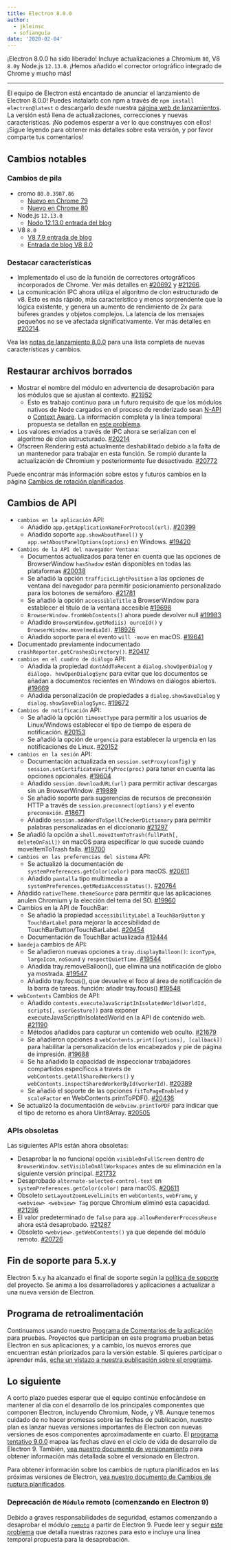 ```yaml
---
title: Electron 8.0.0
author:
  - jkleinsc
  - sofianguía
date: '2020-02-04'
---
```


¡Electron 8.0.0 ha sido liberado! Incluye actualizaciones a Chromium `80`, V8 `8.0`y Node.js `12.13.0`. ¡Hemos añadido el corrector ortográfico integrado de Chrome y mucho más!

---

El equipo de Electron está encantado de anunciar el lanzamiento de Electron 8.0.0! Puedes instalarlo con npm a través de `npm install electron@latest` o descargarlo desde nuestra [página web de lanzamientos](https://electronjs.org/releases/stable). La versión está llena de actualizaciones, correcciones y nuevas características. ¡No podemos esperar a ver lo que construyes con ellos! ¡Sigue leyendo para obtener más detalles sobre esta versión, y por favor comparte tus comentarios!

## Cambios notables

### Cambios de pila
* cromo `80.0.3987.86`
    * [Nuevo en Chrome 79](https://developers.google.com/web/updates/2019/12/nic79)
    * [Nuevo en Chrome 80](https://chromereleases.googleblog.com/2020/02/stable-channel-update-for-desktop.html)
* Node.js `12.13.0`
    * [Nodo 12.13.0 entrada del blog](https://nodejs.org/en/blog/release/v12.13.0/)
* V8 `8.0`
    * [V8 7.9 entrada de blog](https://v8.dev/blog/v8-release-79)
    * [Entrada de blog V8 8.0](https://v8.dev/blog/v8-release-80)

### Destacar características
* Implementado el uso de la función de correctores ortográficos incorporados de Chrome. Ver más detalles en [#20692](https://github.com/electron/electron/pull/20692) y [#21266](https://github.com/electron/electron/pull/21266).
* La comunicación IPC ahora utiliza el algoritmo de clon estructurado de v8. Esto es más rápido, más característico y menos sorprendente que la lógica existente, y genera un aumento de rendimiento de 2x para búferes grandes y objetos complejos. La latencia de los mensajes pequeños no se ve afectada significativamente. Ver más detalles en [#20214](https://github.com/electron/electron/pull/20214).

Vea las [notas de lanzamiento 8.0.0](https://github.com/electron/electron/releases/tag/v8.0.0) para una lista completa de nuevas características y cambios.

## Restaurar archivos borrados

* Mostrar el nombre del módulo en advertencia de desaprobación para los módulos que se ajustan al contexto. [#21952](https://github.com/electron/electron/pull/21952)
    * Esto es trabajo continuo para un futuro requisito de que los módulos nativos de Node cargados en el proceso de renderizado sean [N-API](https://nodejs.org/api/n-api.html) o [Context Aware](https://nodejs.org/api/addons.html#addons_context_aware_addons). La información completa y la línea temporal propuesta se detallan en [este problema](https://github.com/electron/electron/issues/18397).
* Los valores enviados a través de IPC ahora se serializan con el algoritmo de clon estructurado.  [#20214](https://github.com/electron/electron/pull/20214)
* Ofscreen Rendering está actualmente deshabilitado debido a la falta de un mantenedor para trabajar en esta función.  Se rompió durante la actualización de Chromium y posteriormente fue desactivado. [#20772](https://github.com/electron/electron/issues/20772)

Puede encontrar más información sobre estos y futuros cambios en la página [Cambios de rotación planificados](https://github.com/electron/electron/blob/master/docs/breaking-changes.md).

## Cambios de API
* `cambios en la aplicación` API:
    * Añadido `app.getApplicationNameForProtocol(url)`. [#20399](https://github.com/electron/electron/pull/20399)
    * Añadido soporte `app.showAboutPanel()` y `app.setAboutPanelOptions(options)` en Windows. [#19420](https://github.com/electron/electron/pull/19420)
* `Cambios de la API del navegador Ventana`:
    * Documentos actualizados para tener en cuenta que las opciones de BrowserWindow `hasShadow` están disponibles en todas las plataformas [#20038](https://github.com/electron/electron/pull/20038)
    * Se añadió la opción `trafficicLightPosition` a las opciones de ventana del navegador para permitir posicionamiento personalizado para los botones de semáforo. [#21781](https://github.com/electron/electron/pull/21781)
    * Se añadió la opción `accessibleTitle` a BrowserWindow para establecer el título de la ventana accesible [#19698](https://github.com/electron/electron/pull/19698)
    * `BrowserWindow.fromWebContents()` ahora puede devolver null [#19983](https://github.com/electron/electron/pull/19983)
    * Añadido `BrowserWindow.getMediis) ourceId()` y `BrowserWindow.move(mediaId)`. [#18926](https://github.com/electron/electron/pull/18926)
    * Añadido soporte para el evento `will -move` en macOS. [#19641](https://github.com/electron/electron/pull/19641)
* Documentado previamente indocumentado `crashReporter.getCrashesDirectory()`. [#20417](https://github.com/electron/electron/pull/20417)
* `cambios en el cuadro de diálogo` API:
    * Añadida la propiedad `dontAddToRecent` a `dialog.showOpenDialog` y `diálogo. howOpenDialogSync` para evitar que los documentos se añadan a documentos recientes en Windows en diálogos abiertos. [#19669](https://github.com/electron/electron/pull/19669)
    * Añadida personalización de propiedades a `dialog.showSaveDialog` y `dialog.showSaveDialogSync`. [#19672](https://github.com/electron/electron/pull/19672)
* `Cambios de notificación` API:
    * Se añadió la opción `timeoutType` para permitir a los usuarios de Linux/Windows establecer el tipo de tiempo de espera de notificación. [#20153](https://github.com/electron/electron/pull/20153)
    * Se añadió la opción de `urgencia`  para establecer la urgencia en las notificaciones de Linux. [#20152](https://github.com/electron/electron/pull/20152)
* `cambios en la sesión` API:
    * Documentación actualizada en `session.setProxy(config)` y `session.setCertificateVerifyProc(proc)` para tener en cuenta las opciones opcionales. [#19604](https://github.com/electron/electron/pull/19604)
    * Añadido `session.downloadURL(url)` para permitir activar descargas sin un BrowserWindow. [#19889](https://github.com/electron/electron/pull/19889)
    * Se añadió soporte para sugerencias de recursos de preconexión HTTP a través de `session.preconnect(options)` y el evento `preconexión`. [#18671](http://github.com/electron/electron/pull/18671)
    * Añadido `session.addWordToSpellCheckerDictionary` para permitir palabras personalizadas en el diccionario [#21297](http://github.com/electron/electron/pull/21297)
* Se añadió la opción a `shell.moveItemToTrash(fullPath[, deleteOnFail])` en macOS para especificar lo que sucede cuando moveItemToTrash falla. [#19700](https://github.com/electron/electron/pull/19700)
* `cambios en las preferencias del sistema` API:
    * Se actualizó la documentación de `systemPreferences.getColor(color)` para macOS. [#20611](https://github.com/electron/electron/pull/20611)
    * Añadido `pantalla` tipo multimedia a `systemPreferences.getMediaAccessStatus()`. [#20764](https://github.com/electron/electron/pull/20764)
* Añadido `nativeTheme.themeSource` para permitir que las aplicaciones anulen Chromium y la elección del tema del SO. [#19960](https://github.com/electron/electron/pull/19960)
* Cambios en la API de TouchBar:
    * Se añadió la propiedad `accessibilityLabel` a `TouchBarButton` y `TouchBarLabel` para mejorar la accesibilidad de TouchBarButton/TouchBarLabel. [#20454](https://github.com/electron/electron/pull/20454)
    * Documentación de TouchBar actualizada [#19444](https://github.com/electron/electron/pull/19444)
* `bandeja` cambios de API:
    * Se añadieron nuevas opciones a `tray.displayBalloon()`: `iconType`, `largeIcon`, `noSound` y `respectQuietTime`. [#19544](https://github.com/electron/electron/pull/19544)
    * Añadida tray.removeBalloon(), que elimina una notificación de globo ya mostrada. [#19547](https://github.com/electron/electron/pull/19547)
    * Añadido tray.focus(), que devuelve el foco al área de notificación de la barra de tareas. función: añadir tray.focus() [#19548](https://github.com/electron/electron/pull/19548)
* `webContents` Cambios de API:
    * Añadido `contents.executeJavaScriptInIsolatedWorld(worldId, scripts[, userGesture])` para exponer executeJavaScriptInIsolatedWorld en la API de contenido web. [#21190](https://github.com/electron/electron/pull/21190)
    * Métodos añadidos para capturar un contenido web oculto. [#21679](https://github.com/electron/electron/pull/21679)
    * Se añadieron opciones a `webContents.print([options], [callback])` para habilitar la personalización de los encabezados y pie de página de impresión. [#19688](https://github.com/electron/electron/pull/19688)
    * Se ha añadido la capacidad de inspeccionar trabajadores compartidos específicos a través de `webContents.getAllSharedWorkers()` y `webContents.inspectSharedWorkerById(workerId)`. [#20389](https://github.com/electron/electron/pull/20389)
    * Se añadió el soporte de las opciones `fitToPageEnabled` y `scaleFactor` en WebContents.printToPDF(). [#20436](https://github.com/electron/electron/pull/20436)
* Se actualizó la documentación de `webview.printToPDF` para indicar que el tipo de retorno es ahora Uint8Array. [#20505](https://github.com/electron/electron/pull/20505)

### APIs obsoletas
Las siguientes APIs están ahora obsoletas:
* Desaprobar la no funcional opción `visibleOnFullScreen` dentro de `BrowserWindow.setVisibleOnAllWorkspaces` antes de su eliminación en la siguiente versión principal. [#21732](https://github.com/electron/electron/pull/21732)
* Desaprobado `alternate-selected-control-text` en `systemPreferences.getColor(color)` para macOS. [#20611](https://github.com/electron/electron/pull/20611)
* Obsoleto `setLayoutZoomLevelLimits` en `webContents`, `webFrame`, y `<webview> <webview> Tag` porque Chromium eliminó esta capacidad. [#21296](https://github.com/electron/electron/pull/21296)
* El valor predeterminado de `false` para `app.allowRendererProcessReuse` ahora está desaprobado. [#21287](https://github.com/electron/electron/pull/21287)
* Obsoleto `<webview>.getWebContents()` ya que depende del módulo remoto. [#20726](https://github.com/electron/electron/pull/20726)

## Fin de soporte para 5.x.y

Electron 5.x.y ha alcanzado el final de soporte según la [política de soporte](https://electronjs.org/docs/tutorial/support#supported-versions) del proyecto. Se anima a los desarrolladores y aplicaciones a actualizar a una nueva versión de Electron.

## Programa de retroalimentación

Continuamos usando nuestro [Programa de Comentarios de la aplicación](https://electronjs.org/blog/app-feedback-program) para pruebas. Proyectos que participan en este programa prueban betas Electron en sus aplicaciones; y a cambio, los nuevos errores que encuentran están priorizados para la versión estable. Si quieres participar o aprender más, [echa un vistazo a nuestra publicación sobre el programa](https://electronjs.org/blog/app-feedback-program).

## Lo siguiente

A corto plazo puedes esperar que el equipo continúe enfocándose en mantener al día con el desarrollo de los principales componentes que componen Electron, incluyendo Chromium, Node, y V8. Aunque tenemos cuidado de no hacer promesas sobre las fechas de publicación, nuestro plan es lanzar nuevas versiones importantes de Electron con nuevas versiones de esos componentes aproximadamente en cuarto. El [programa tentativo 9.0.0](https://electronjs.org/docs/tutorial/electron-timelines) mapea las fechas clave en el ciclo de vida de desarrollo de Electron 9. También, [vea nuestro documento de versionamiento](https://electronjs.org/docs/tutorial/electron-versioning) para obtener información más detallada sobre el versionado en Electron.

Para obtener información sobre los cambios de ruptura planificados en las próximas versiones de Electron, [vea nuestro documento de Cambios de ruptura planificados](https://github.com/electron/electron/blob/master/docs/breaking-changes.md).

### Deprecación de `Módulo` remoto (comenzando en Electron 9)
Debido a graves responsabilidades de seguridad, estamos comenzando a desaprobar el módulo [`remoto`](https://www.electronjs.org/docs/api/remote) a partir de Electron 9. Puede leer y seguir [este problema](https://github.com/electron/electron/issues/21408) que detalla nuestras razones para esto e incluye una línea temporal propuesta para la desaprobación.

